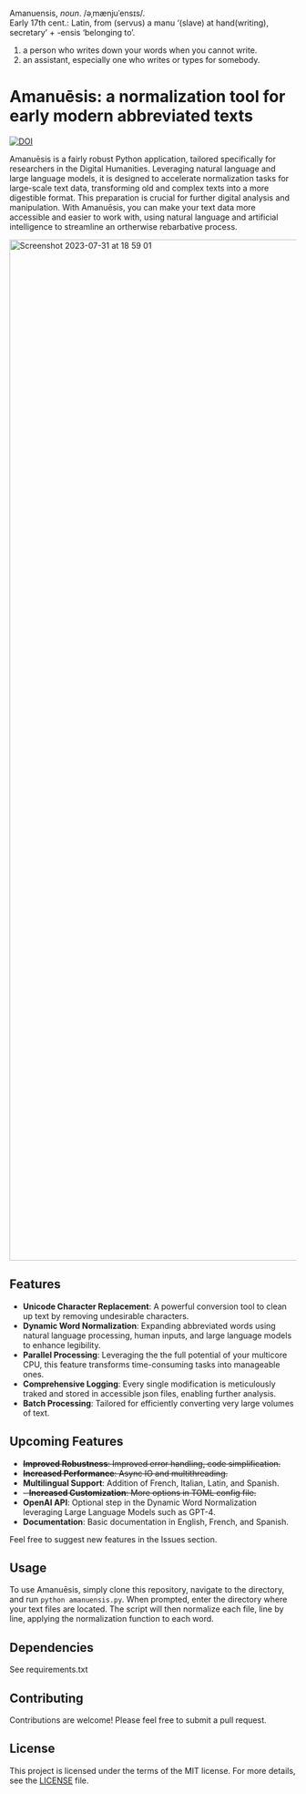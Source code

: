 Amanuensis, *noun*. /əˌmænjuˈensɪs/.  
Early 17th cent.: Latin, from (servus) a manu ‘(slave) at hand(writing), secretary’ + -ensis ‘belonging to’.  
1. a person who writes down your words when you cannot write.
2. an assistant, especially one who writes or types for somebody.  

# Amanuēsis: a normalization tool for early modern abbreviated texts
[![DOI](https://zenodo.org/badge/DOI/10.5281/zenodo.8224585.svg)](https://doi.org/10.5281/zenodo.8224585)


Amanuēsis is a fairly robust Python application, tailored specifically for researchers in the Digital Humanities. Leveraging natural language and large language models, it is designed to accelerate normalization tasks for large-scale text data, transforming old and complex texts into a more digestible format. This preparation is crucial for further digital analysis and manipulation. With Amanuēsis, you can make your text data more accessible and easier to work with, using natural language and artificial intelligence to streamline an ortherwise rebarbative process.

<img width="1792" alt="Screenshot 2023-07-31 at 18 59 01" src="https://github.com/Pantagrueliste/Amanuensis/assets/9995536/33ccccc5-4287-4874-891a-e57035e5418e">

## Features

- **Unicode Character Replacement**: A powerful conversion tool to clean up text by removing undesirable characters.
- **Dynamic Word Normalization**: Expanding abbreviated words using natural language processing, human inputs, and large language models to enhance legibility.
- **Parallel Processing**: Leveraging the the full potential of your multicore CPU, this feature transforms time-consuming tasks into manageable ones.
- **Comprehensive Logging**: Every single modification is meticulously traked and stored in accessible json files, enabling further analysis.
- **Batch Processing**: Tailored for efficiently converting very large volumes of text. 

## Upcoming Features

- ~~**Improved Robustness**: Improved error handling, code simplification.~~
- ~~**Increased Performance**: Async IO and multithreading.~~
- **Multilingual Support**: Addition of French, Italian, Latin, and Spanish.  
- ~~- **Increased Customization**: More options in TOML config file.~~
- **OpenAI API**: Optional step in the Dynamic Word Normalization leveraging Large Language Models such as GPT-4.
- **Documentation**: Basic documentation in English, French, and Spanish.

Feel free to suggest new features in the Issues section.

## Usage

To use Amanuēsis, simply clone this repository, navigate to the directory, and run `python amanuensis.py`. When prompted, enter the directory where your text files are located. The script will then normalize each file, line by line, applying the normalization function to each word. 

## Dependencies

See requirements.txt

## Contributing

Contributions are welcome! Please feel free to submit a pull request.

## License

This project is licensed under the terms of the MIT license. For more details, see the [LICENSE](LICENSE.md) file.

